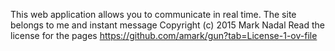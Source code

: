 This web application allows you to communicate in real time.
The site belongs to me and instant message Copyright (c) 2015 Mark Nadal
Read the license for the pages https://github.com/amark/gun?tab=License-1-ov-file
